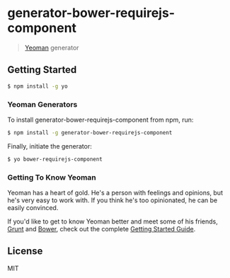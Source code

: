 # generator-bower-requirejs-component

> [Yeoman](http://yeoman.io) generator


## Getting Started

```bash
$ npm install -g yo
```

### Yeoman Generators

To install generator-bower-requirejs-component from npm, run:

```bash
$ npm install -g generator-bower-requirejs-component
```

Finally, initiate the generator:

```bash
$ yo bower-requirejs-component
```

### Getting To Know Yeoman

Yeoman has a heart of gold. He's a person with feelings and opinions, but he's very easy to work with. If you think he's too opinionated, he can be easily convinced.

If you'd like to get to know Yeoman better and meet some of his friends, [Grunt](http://gruntjs.com) and [Bower](http://bower.io), check out the complete [Getting Started Guide](https://github.com/yeoman/yeoman/wiki/Getting-Started).


## License

MIT
